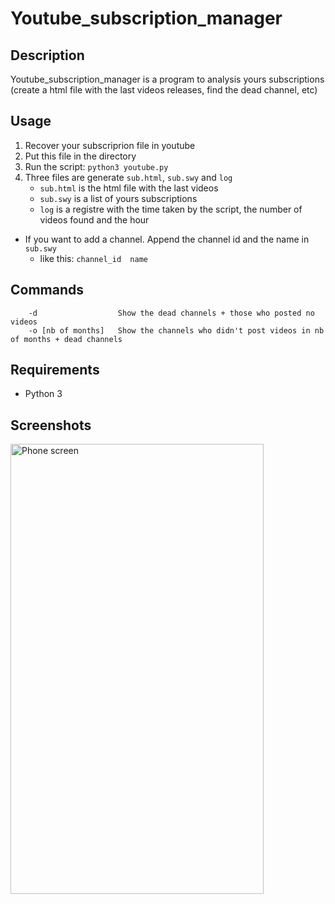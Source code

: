 # Youtube_subscription_manager

## Description
Youtube_subscription_manager is a program to analysis yours subscriptions (create a html file with the last videos releases, find the dead channel, etc)

## Usage
1. Recover your subscriprion file in youtube
2. Put this file in the directory
3. Run the script:
``` python3 youtube.py ```
4. Three files are generate `sub.html`, `sub.swy` and `log`
    - `sub.html` is the html file with the last videos
    - `sub.swy` is a list of yours subscriptions
    - `log` is a registre with the time taken by the script, the number of videos found and the hour
- If you want to add a channel. Append the channel id and the name in ` sub.swy`
    - like this: ```channel_id	name ```

## Commands
```
    -d                  Show the dead channels + those who posted no videos
    -o [nb of months]   Show the channels who didn't post videos in nb of months + dead channels
```

## Requirements
- Python 3


## Screenshots
<p><img src="./screenshot/index.pnj" alt="Phone screen" width=405px height=720px></p>
